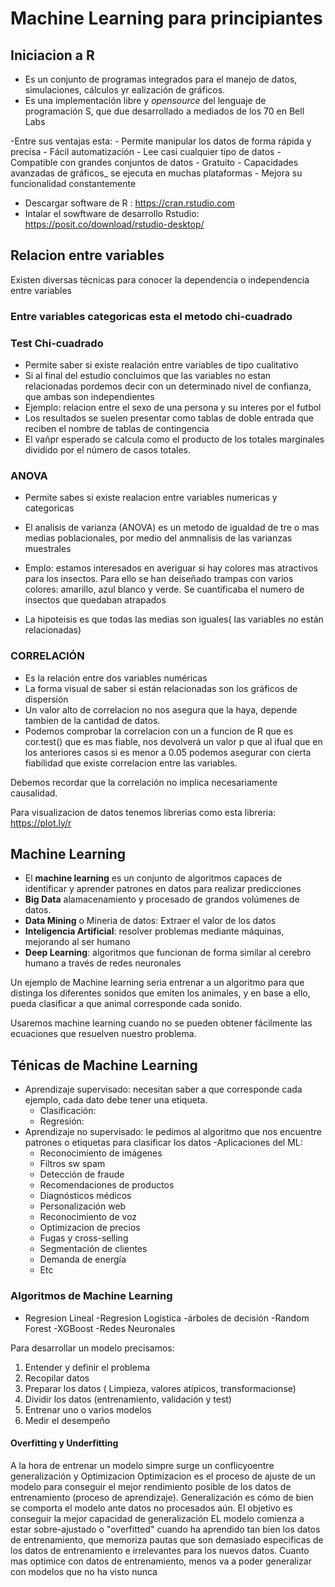 # Machine Learning para principiantes

## Iniciacion a R

- Es un conjunto de programas integrados para el manejo de datos, simulaciones, cálculos yr ealización de gráficos.
- Es una implementación libre y _opensource_ del lenguaje de programación S, que due desarrollado a mediados de los 70 en Bell Labs

-Entre sus ventajas esta:
    - Permite manipular los datos de forma rápida y precisa
    - Fácil automatización
    - Lee casi cualquier tipo de datos
    - Compatible con grandes conjuntos de datos
    - Gratuito
    - Capacidades avanzadas de gráficos_ se ejecuta en muchas plataformas
    - Mejora su funcionalidad constantemente


- Descargar software de R :     https://cran.rstudio.com
- Intalar el sowftware de desarrollo Rstudio: https://posit.co/download/rstudio-desktop/

## Relacion entre variables
Existen diversas técnicas para conocer la dependencia o independencia entre variables
### Entre variables categoricas esta el metodo chi-cuadrado

### Test Chi-cuadrado

- Permite saber si existe realación entre variables de tipo cualitativo
- Si al final del estudio concluimos que las variables no estan relacionadas pordemos decir con un determinado nivel de confianza, que ambas son independientes
- Ejemplo: relacion entre el sexo de una persona y su interes por el futbol
- Los resultados se suelen presentar como tablas de doble entrada que reciben el nombre de tablas de contingencia
- El vañpr esperado se calcula como el producto de los totales marginales dividido por el número de casos totales.

### ANOVA
- Permite sabes si existe realacion entre variables numericas y categoricas
- El analisis de varianza (ANOVA) es un metodo de igualdad de tre o mas medias poblacionales, por medio del anmnalisis de las varianzas muestrales
- Emplo: estamos interesados en averiguar si hay colores mas atractivos para los insectos. Para ello se  han deiseñado trampas con varios colores: amarillo, azul
blanco y verde. Se cuantificaba el numero de insectos que quedaban atrapados

- La hipoteisis es que todas las medias son iguales( las variables no están relacionadas)


### CORRELACIÓN

- Es la relación entre dos variables numéricas 
- La forma visual de saber si están relacionadas son los gráficos de dispersión
- Un valor alto de correlacion no nos asegura que la haya, depende tambien de la cantidad de datos.
- Podemos comprobar la correlacion con un a funcion de R que es cor.test() que es mas fiable, nos devolverá un valor p 
que al ifual que en los anteriores casos si es menor a 0.05 podemos asegurar con cierta fiabilidad que existe correlacion 
entre las variables.

Debemos recordar que la correlación no implica necesariamente causalidad.

Para visualizacion de datos tenemos librerias como esta libreria: https://plot.ly/r

## Machine Learning

- El **machine learning** es un conjunto de algoritmos capaces de identificar y aprender patrones en datos para realizar predicciones
- **Big Data** alamacenamiento y procesado de grandos volúmenes de datos.
- **Data Mining** o Mineria de datos: Extraer el valor de los datos
- **Inteligencia Artificial**: resolver problemas mediante máquinas, mejorando al ser humano
- **Deep Learning**: algoritmos que funcionan de forma similar al cerebro humano a través de redes neuronales

Un ejemplo de Machine learning seria entrenar a un algoritmo para que distinga los diferentes sonidos que emiten los animales,
y en base a ello, pueda clasificar a que animal corresponde cada sonido.

Usaremos machine learning cuando no se pueden obtener fácilmente las ecuaciones que resuelven nuestro problema.




## Ténicas de Machine Learning

- Aprendizaje supervisado: necesitan saber a que corresponde cada ejemplo, cada dato debe tener una etiqueta.
    - Clasificación:
    - Regresión: 
- Aprendizaje no supervisado: le pedimos al algoritmo que nos encuentre patrones o etiquetas para clasificar los datos
-Aplicaciones del ML:
    - Reconocimiento de imágenes
    - Filtros sw spam
    - Detección de fraude
    - Recomendaciones de productos
    - Diagnósticos médicos
    - Personalización web
    - Reconocimiento de voz
    - Optimizacion de precios 
    - Fugas y cross-selling
    - Segmentación de clientes
    - Demanda de energía
    - Etc

### Algoritmos de Machine Learning

- Regresion Lineal
-Regresion Logística
-árboles de decisión
-Random Forest
-XGBoost
-Redes Neuronales


Para desarrollar un modelo precisamos:
1. Entender y definir el problema
2. Recopilar datos
3. Preparar los datos ( Limpieza, valores atípicos, transformacionse)
4. Dividir los datos (entrenamiento, validación y test)
5. Entrenar uno o varios modelos
6. Medir el desempeño

#### Overfitting y Underfitting
A la hora de entrenar un modelo simpre surge un conflicyoentre generalización y Optimizacion
Optimizacion es el proceso de ajuste de un modelo para conseguir el mejor rendimiento posible de los datos de entrenamiento (proceso de aprendizaje).
Generalización es cómo de bien se comporta el modelo ante datos no procesados aún. El objetivo es conseguir la mejor capacidad de generalización
EL modelo comienza a estar sobre-ajustado o "overfitted" cuando ha aprendido tan bien los datos de entrenamiento, que memoriza pautas que son demasiado
especificas de los datos de entrenamiento e irrelevantes para los nuevos datos. Cuanto mas optimice con datos de entrenamiento, 
menos va a poder generalizar con modelos que no ha visto nunca




